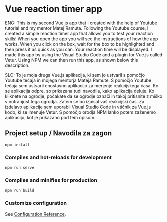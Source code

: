 # Vue reaction timer app

ENG: This is my second Vue.js app that I created with the help of Youtube tutorial and my mentor Matej Ramuta. Following the Youtube course, I created a simple reaction timer app that allows you to test your reaction skills! When you open the app you will see the instructions of how the app works. When you click on the box, wait for the box to be highlighted and then press it as quick as you can. Your reaction time will be displayed. I made this app by using the Visual Studio Code and a plugin for Vue.js called Vetur. Using NPM we can then run this app, as shown below this description.

SLO: To je moja druga Vue.js aplikacija, ki sem jo ustvaril s pomočjo Youtube tečaja in mojega mentorja Mateja Ramute. S pomočjo Youtube tečaja sem ustvaril enostavno aplikacijo za merjenje reakcijskega časa. Ko se aplikacija odpre, so prikazana tudi navodila, kako aplikacija deluje. Ko kliknete na ogrodje, počakate da se ogrodje označi in takoj pritisnite z miško v notranjost tega ogrodja. Zatem se bo izpisal vaš reakcijski čas. Za izdelavo aplikacije sem uporabil Visual Studio Code in vtičnik za Vue.js kodo, ki se imenuje Vetur. S pomočjo orodja NPM lahko potem zaženemo aplikacijo, kot je prikazano pod tem opisom.

## Project setup / Navodila za zagon
```
npm install
```

### Compiles and hot-reloads for development
```
npm run serve
```

### Compiles and minifies for production
```
npm run build
```

### Customize configuration
See [Configuration Reference](https://cli.vuejs.org/config/).
